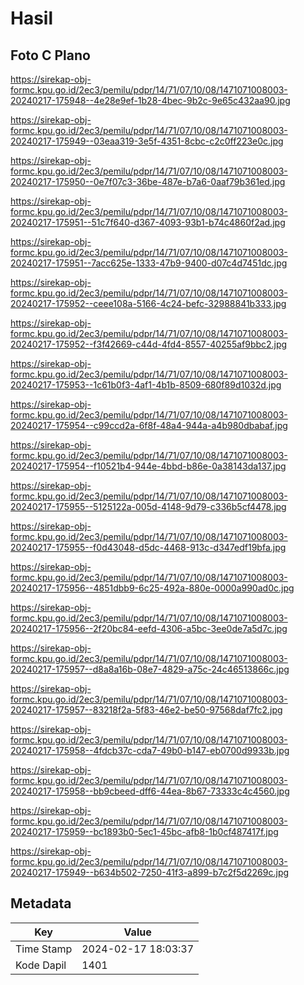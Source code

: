 # Hasil

## Foto C Plano

https://sirekap-obj-formc.kpu.go.id/2ec3/pemilu/pdpr/14/71/07/10/08/1471071008003-20240217-175948--4e28e9ef-1b28-4bec-9b2c-9e65c432aa90.jpg

https://sirekap-obj-formc.kpu.go.id/2ec3/pemilu/pdpr/14/71/07/10/08/1471071008003-20240217-175949--03eaa319-3e5f-4351-8cbc-c2c0ff223e0c.jpg

https://sirekap-obj-formc.kpu.go.id/2ec3/pemilu/pdpr/14/71/07/10/08/1471071008003-20240217-175950--0e7f07c3-36be-487e-b7a6-0aaf79b361ed.jpg

https://sirekap-obj-formc.kpu.go.id/2ec3/pemilu/pdpr/14/71/07/10/08/1471071008003-20240217-175951--51c7f640-d367-4093-93b1-b74c4860f2ad.jpg

https://sirekap-obj-formc.kpu.go.id/2ec3/pemilu/pdpr/14/71/07/10/08/1471071008003-20240217-175951--7acc625e-1333-47b9-9400-d07c4d7451dc.jpg

https://sirekap-obj-formc.kpu.go.id/2ec3/pemilu/pdpr/14/71/07/10/08/1471071008003-20240217-175952--ceee108a-5166-4c24-befc-32988841b333.jpg

https://sirekap-obj-formc.kpu.go.id/2ec3/pemilu/pdpr/14/71/07/10/08/1471071008003-20240217-175952--f3f42669-c44d-4fd4-8557-40255af9bbc2.jpg

https://sirekap-obj-formc.kpu.go.id/2ec3/pemilu/pdpr/14/71/07/10/08/1471071008003-20240217-175953--1c61b0f3-4af1-4b1b-8509-680f89d1032d.jpg

https://sirekap-obj-formc.kpu.go.id/2ec3/pemilu/pdpr/14/71/07/10/08/1471071008003-20240217-175954--c99ccd2a-6f8f-48a4-944a-a4b980dbabaf.jpg

https://sirekap-obj-formc.kpu.go.id/2ec3/pemilu/pdpr/14/71/07/10/08/1471071008003-20240217-175954--f10521b4-944e-4bbd-b86e-0a38143da137.jpg

https://sirekap-obj-formc.kpu.go.id/2ec3/pemilu/pdpr/14/71/07/10/08/1471071008003-20240217-175955--5125122a-005d-4148-9d79-c336b5cf4478.jpg

https://sirekap-obj-formc.kpu.go.id/2ec3/pemilu/pdpr/14/71/07/10/08/1471071008003-20240217-175955--f0d43048-d5dc-4468-913c-d347edf19bfa.jpg

https://sirekap-obj-formc.kpu.go.id/2ec3/pemilu/pdpr/14/71/07/10/08/1471071008003-20240217-175956--4851dbb9-6c25-492a-880e-0000a990ad0c.jpg

https://sirekap-obj-formc.kpu.go.id/2ec3/pemilu/pdpr/14/71/07/10/08/1471071008003-20240217-175956--2f20bc84-eefd-4306-a5bc-3ee0de7a5d7c.jpg

https://sirekap-obj-formc.kpu.go.id/2ec3/pemilu/pdpr/14/71/07/10/08/1471071008003-20240217-175957--d8a8a16b-08e7-4829-a75c-24c46513866c.jpg

https://sirekap-obj-formc.kpu.go.id/2ec3/pemilu/pdpr/14/71/07/10/08/1471071008003-20240217-175957--83218f2a-5f83-46e2-be50-97568daf7fc2.jpg

https://sirekap-obj-formc.kpu.go.id/2ec3/pemilu/pdpr/14/71/07/10/08/1471071008003-20240217-175958--4fdcb37c-cda7-49b0-b147-eb0700d9933b.jpg

https://sirekap-obj-formc.kpu.go.id/2ec3/pemilu/pdpr/14/71/07/10/08/1471071008003-20240217-175958--bb9cbeed-dff6-44ea-8b67-73333c4c4560.jpg

https://sirekap-obj-formc.kpu.go.id/2ec3/pemilu/pdpr/14/71/07/10/08/1471071008003-20240217-175959--bc1893b0-5ec1-45bc-afb8-1b0cf487417f.jpg

https://sirekap-obj-formc.kpu.go.id/2ec3/pemilu/pdpr/14/71/07/10/08/1471071008003-20240217-175949--b634b502-7250-41f3-a899-b7c2f5d2269c.jpg


## Metadata

| Key        | Value               |
| ---------- | ------------------- |
| Time Stamp | 2024-02-17 18:03:37 |
| Kode Dapil | 1401                |



